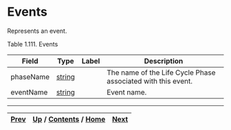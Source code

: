 # Events

Represents an event.

Table 1.111. Events

Field| Type| Label| Description  
---|---|---|---  
phaseName| [string](ch01s11.md "gRPC Scalar Value Types")|  | The name of the Life Cycle Phase associated with this event.  
eventName| [string](ch01s11.md "gRPC Scalar Value Types")|  | Event name.  
  
  

* * *

[Prev](ch01s06s11s03.md) | [Up](ch01s06.md) / [Contents](index.md) / [Home](../../index.htm)|  [Next](ch01s06s13.md)  
---|---|---

